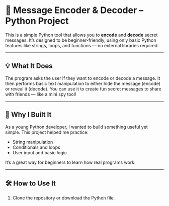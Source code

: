# 🔐 Message Encoder & Decoder – Python Project

This is a simple Python tool that allows you to **encode** and **decode** secret messages. It’s designed to be beginner-friendly, using only basic Python features like strings, loops, and functions — no external libraries required.

---

## 💡 What It Does
The program asks the user if they want to encode or decode a message. It then performs basic text manipulation to either hide the message (encode) or reveal it (decode). You can use it to create fun secret messages to share with friends — like a mini spy tool!

---

## 🧠 Why I Built It
As a young Python developer, I wanted to build something useful yet simple. This project helped me practice:
- String manipulation
- Conditionals and loops
- User input and basic logic

It’s a great way for beginners to learn how real programs work.

---

## 🛠 How to Use It
1. Clone the repository or download the Python file.
